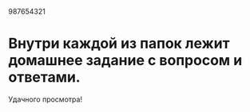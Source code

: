 987654321
# Внутри каждой из папок лежит домашнее задание с вопросом и ответами.
Удачного просмотра!
